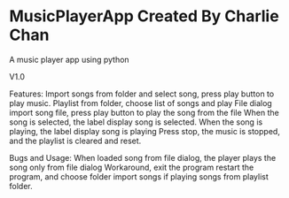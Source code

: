 # MusicPlayerApp Created By Charlie Chan
A music player app using python

V1.0

Features:
Import songs from folder and select song, press play button to play music.
Playlist from folder, choose list of songs and play
File dialog import song file, press play button to play the song from the file
When the song is selected, the label display song is selected. 
When the song is playing, the label display song is playing
Press stop, the music is stopped, and the playlist is cleared and reset.

Bugs and Usage:
When loaded song from file dialog, the player plays the song only from file dialog
Workaround, exit the program restart the program, and choose folder import songs if playing songs from playlist folder.





